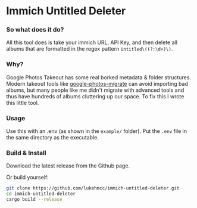 # Immich Untitled Deleter

### So what does it do?
All this tool does is take your immich URL, API Key, and then delete all albums that are formatted in the regex pattern `Untitled\((?:\d+)\)`. 

### Why?
Google Photos Takeout has some real borked metadata & folder structures. Modern takeout tools like [google-photos-migrate](https://github.com/garzj/google-photos-migrate) can avoid importing bad albums, but many people like me didn't migrate with advanced tools and thus have hundreds of albums cluttering up our space. To fix this I wrote this little tool.

### Usage
Use this with an .env (as shown in the `example/` folder). Put the `.env` file in the same directory as the executable. 

### Build & Install
Download the latest release from the Github page.

Or build yourself:
```bash
git clone https://github.com/lukehmcc/immich-untitled-deleter.git
cd immich-untitled-deleter
cargo build --release
```
